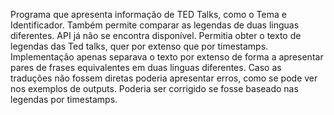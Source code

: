 Programa que apresenta informação de TED Talks, como o Tema e Identificador. Também permite comparar as legendas de duas linguas diferentes.
API já não se encontra disponível. Permitia obter o texto de legendas das Ted talks, quer por extenso que por timestamps. Implementação apenas separava o texto por extenso de forma a apresentar pares de frases equivalentes em duas linguas diferentes. Caso as traduções não fossem diretas poderia apresentar erros, como se pode ver nos exemplos de outputs. Poderia ser corrigido se fosse baseado nas legendas por timestamps.